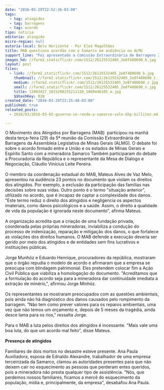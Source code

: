 ```yaml
---
date: "2016-03-29T22:52:36-03:00"
tags:
  - tag: atingidos
  - tag: barragens
  - tag: acordo
tipo: noticia
editoria: atingido
micro-regiao: null
autoria-local: Belo Horizonte - Por Eloá Magalhães
title: MAB questiona acordão com a Samarco em audiência na ALMG
support_line: "Foi apresentado a Comissão Extraordinária de Barragens 23 pontos que violam os direitos humanos "
images_hd: //farm2.staticflickr.com/1512/26125532405_2e8f480690_b.jpg
layout: post
files:
  - link: //farm2.staticflickr.com/1512/26125532405_2e8f480690_b.jpg
    thumbnail: //farm2.staticflickr.com/1512/26125532405_2e8f480690_t.jpg
    medium: //farm2.staticflickr.com/1512/26125532405_2e8f480690_z.jpg
    small: //farm2.staticflickr.com/1512/26125532405_2e8f480690_n.jpg
    title: 12903427_1015298155211120_1069448105_o.jpg
    $$hashKey: 01N
created_date: "2016-03-29T23:25:40-03:00"
published: true
releated_posts:
  - 2016/03/2016-03-02-governo-se-rende-a-samarco-vale-bhp-billiton.md

---
```

<p>O Movimento dos Atingidos por Barragens (MAB)&nbsp; participou na manh&atilde; desta ter&ccedil;a-feira (29) da 5&ordf; reuni&atilde;o da Comiss&atilde;o Extraordin&aacute;ria de Barragens da Assembleia Legislativa de Minas Gerais (ALMG). O debate foi sobre o acordo firmado entre a Uni&atilde;o e os estados de Minas Gerais e Esp&iacute;rito Santo com a mineradora Samarco Tamb&eacute;m participaram do debate a Procuradoria da Rep&uacute;blica e o representante da Mesa de Dialogo e Negocia&ccedil;&atilde;o, Cl&aacute;udio Vin&iacute;cius Leite Pereira.<br />
<br />
O membro da coordena&ccedil;&atilde;o estadual do MAB, Mateus Alves de Vaz Melo, apresentou na audi&ecirc;ncia 23 pontos no documento que violam os direitos dos atingidos. Por exemplo, a exclus&atilde;o da participa&ccedil;&atilde;o das fam&iacute;lias nas decis&otilde;es sobre suas vidas. Outro ponto &eacute; o termo &quot;situa&ccedil;&atilde;o anterior&quot;, utilizado no acordo, que &eacute; incapaz de captar a complexidade dos danos. &quot;Este termo reduz o direito dos atingidos e negligencia os aspectos imateriais, como danos psicol&oacute;gicos e a sa&uacute;de. Assim, o direito a qualidade de vida da popula&ccedil;&atilde;o &eacute; ignorada neste documento&quot;, afirma Mateus.&nbsp;<br />
<br />
A organiza&ccedil;&atilde;o acredita que a cria&ccedil;&atilde;o de uma funda&ccedil;&atilde;o privada, coordenada pelas pr&oacute;prias mineradoras, inviabiliza a condu&ccedil;&atilde;o do processo de indeniza&ccedil;&atilde;o, repara&ccedil;&atilde;o e mitiga&ccedil;&atilde;o dos danos, o que fortalece as viola&ccedil;&otilde;es dos direitos humanos. O MAB defende a execu&ccedil;&atilde;o deveria ser gerido por meio dos atingidos e de entidades sem fins lucrativos e institui&ccedil;&otilde;es p&uacute;blicas.&nbsp;<br />
<br />
Jorge Munh&oacute;z e Eduardo Henrique, procuradores da rep&uacute;blica, mostraram que o &oacute;rg&atilde;o repudia o modelo de acordo e afirmaram que a empresa se preocupa com blindagem patrimonial. Eles pretendem colocar fim a A&ccedil;&atilde;o Civil P&uacute;blica que viabiliza a homologa&ccedil;&atilde;o do documento. &quot;Acreditamos que a formula&ccedil;&atilde;o do acordo seja para a mineradora dar continuidade imediata a extra&ccedil;&atilde;o de min&eacute;rio,&quot;, afirmou Jorge Minh&oacute;z.<br />
<br />
Os representantes se mostraram preocupados com as quest&otilde;es ambientais, pois ainda n&atilde;o h&aacute; diagn&oacute;stico dos danos causados pelo rompimento da barragem. &quot;N&atilde;o tem como prever valores para os reparos ambientais, uma vez que n&atilde;o temos um or&ccedil;amento e, depois de 5 meses da trag&eacute;dia, ainda desce lama para os rios,&quot; ressalta Jorge.&nbsp;<br />
<br />
Para o MAB a luta pelos direitos dos atingidos &eacute; incessante. &quot;Mais vale uma boa luta, do que um acordo mal feito&quot;, disse Mateus.&nbsp;<br />
<br />
<strong>Presen&ccedil;a de atingidos</strong><br />
<br />
Familiares de dois mortos no desastre esteve presente. Ana Paula Auxiliadora, esposa de Ednaldo Alexandre, trabalhador de uma empresa terceirizada da Samarco, clamou as autoridades presentes para que n&atilde;o deixem cair no esquecimento as pessoas que perderam entes queridos, pois a mineradora n&atilde;o presta qualquer tipo de assist&ecirc;ncia. &quot;N&oacute;s, que perdemos nossos familiares, ficamos a merc&ecirc; do esquecimento da popula&ccedil;&atilde;o, m&iacute;dia e, principalmente, da empresa&quot;, desabafou Ana Paula.&nbsp;</p>
